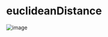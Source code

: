 # euclideanDistance

![image](https://github.com/clowerty/euclideanDistance/assets/123985071/0326918d-ec79-4217-88cd-766b32570201)

